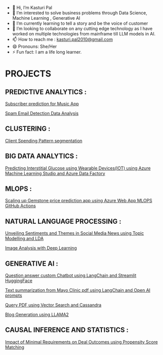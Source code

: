 - 👋 Hi, I’m Kasturi Pal
- 👀 I’m interested to solve business problems through Data Science, Machine Learning , Generative AI
- 🌱 I’m currently learning to tell a story and be the voice of customer
- 💞️ I’m looking to collaborate on any cutting edge technology as I have worked on multiple technologies from mainframe till LLM models in AI.
- 📫 How to reach me : kasturi.pal2010@gmail.com
- 😄 Pronouns: She/Her
- ⚡ Fun fact: I am a life long learner.

<!---
palkast/palkast is a ✨ special ✨ repository because its `README.md` (this file) appears on your GitHub profile.
You can click the Preview link to take a look at your changes.
--->
# PROJECTS

## PREDICTIVE ANALYTICS :

[Subscriber prediction for Music App](https://github.com/palkast/Predictive-Analysis-Marketing-Campaign/tree/main)

[Spam Email Detection Data Analysis](https://github.com/palkast/Spam-Email-Detection-Data-Analysis)

## CLUSTERING :

[Client Spending Pattern segmentation](https://github.com/palkast/Client-Spending-Pattern-segmentation)

## BIG DATA ANALYTICS :

[Predicting Interstitial Glucose using Wearable Devices(IOT) using Azure Machine Learning Studio and Azure Data Factory](https://github.com/palkast/team8trendsmarket2023)

## MLOPS :

[Scaling up Gemstone price prediction app using Azure Web App MLOPS GitHub Actions](https://github.com/palkast/mlregression)

## NATURAL LANGUAGE PROCESSING :

[Unveiling Sentiments and Themes in Social Media News using Topic Modelling and LDA](https://github.com/palkast/Unveiling-Sentiments-and-Themes-in-Social-Media-News-using-Topic-Modeling)

[Image Analysis with Deep Learning](https://github.com/palkast/DeepNeuralNetwork_Transfer_Learning_ImageRepresentation)

## GENERATIVE AI :

[Question answer custom Chatbot using LangChain and Streamlit HuggingFace](https://github.com/palkast/LangchainQ-AChatbot_HuggingFace)

[Text summarization from Mayo Clinic pdf using LangChain and Open AI prompts](https://github.com/palkast/Text-Summarization-using-Langchain-and-Open-AI-LLMs-)

[Query PDF using Vector Search and Cassandra](https://github.com/palkast/PDFVectorQuery)

[Blog Generation using LLAMA2](https://github.com/palkast/Blog_generation_LLM_App_LLAMA2)

## CAUSAL INFERENCE AND STATISTICS :

[Impact of Minimal Requirements on Deal Outcomes using Propensity Score Matching](https://github.com/palkast/Causal-Inference-using-Propensity-Score-Matching)                                                                                      



